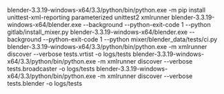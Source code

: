 blender-3.3.19-windows-x64/3.3/python/bin/python.exe -m pip install unittest-xml-reporting parameterized unittest2 xmlrunner
blender-3.3.19-windows-x64/blender.exe --background --python-exit-code 1 --python gitlab/install_mixer.py
blender-3.3.19-windows-x64/blender.exe --background --python-exit-code 1 --python mixer/blender_data/tests/ci.py
blender-3.3.19-windows-x64/3.3/python/bin/python.exe -m xmlrunner discover --verbose tests.vrtist -o logs/tests
blender-3.3.19-windows-x64/3.3/python/bin/python.exe -m xmlrunner discover --verbose tests.broadcaster -o logs/tests
blender-3.3.19-windows-x64/3.3/python/bin/python.exe -m xmlrunner discover --verbose tests.blender -o logs/tests